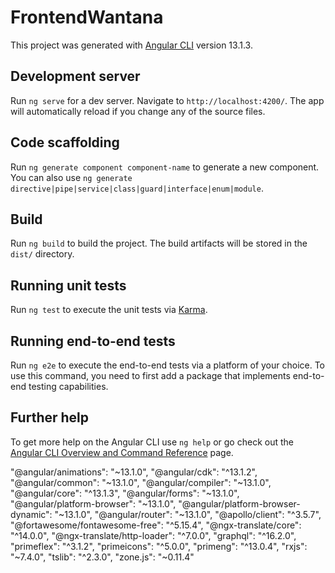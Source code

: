 # FrontendWantana

This project was generated with [Angular CLI](https://github.com/angular/angular-cli) version 13.1.3.

## Development server

Run `ng serve` for a dev server. Navigate to `http://localhost:4200/`. The app will automatically reload if you change any of the source files.

## Code scaffolding

Run `ng generate component component-name` to generate a new component. You can also use `ng generate directive|pipe|service|class|guard|interface|enum|module`.

## Build

Run `ng build` to build the project. The build artifacts will be stored in the `dist/` directory.

## Running unit tests

Run `ng test` to execute the unit tests via [Karma](https://karma-runner.github.io).

## Running end-to-end tests

Run `ng e2e` to execute the end-to-end tests via a platform of your choice. To use this command, you need to first add a package that implements end-to-end testing capabilities.

## Further help

To get more help on the Angular CLI use `ng help` or go check out the [Angular CLI Overview and Command Reference](https://angular.io/cli) page.

"@angular/animations": "~13.1.0",
"@angular/cdk": "^13.1.2",
"@angular/common": "~13.1.0",
"@angular/compiler": "~13.1.0",
"@angular/core": "^13.1.3",
"@angular/forms": "~13.1.0",
"@angular/platform-browser": "~13.1.0",
"@angular/platform-browser-dynamic": "~13.1.0",
"@angular/router": "~13.1.0",
"@apollo/client": "^3.5.7",
"@fortawesome/fontawesome-free": "^5.15.4",
"@ngx-translate/core": "^14.0.0",
"@ngx-translate/http-loader": "^7.0.0",
"graphql": "^16.2.0",
"primeflex": "^3.1.2",
"primeicons": "^5.0.0",
"primeng": "^13.0.4",
"rxjs": "~7.4.0",
"tslib": "^2.3.0",
"zone.js": "~0.11.4"
